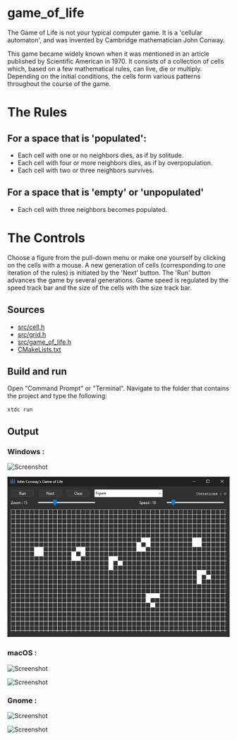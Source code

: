 # game_of_life

The Game of Life is not your typical computer game. It is a 'cellular automaton', and was invented by Cambridge mathematician John Conway.

This game became widely known when it was mentioned in an article published by Scientific American in 1970. 
It consists of a collection of cells which, based on a few mathematical rules, can live, die or multiply. 
Depending on the initial conditions, the cells form various patterns throughout the course of the game.

# The Rules

## For a space that is 'populated':

* Each cell with one or no neighbors dies, as if by solitude.
* Each cell with four or more neighbors dies, as if by overpopulation.
* Each cell with two or three neighbors survives.

## For a space that is 'empty' or 'unpopulated'

* Each cell with three neighbors becomes populated.

# The Controls

Choose a figure from the pull-down menu or make one yourself by clicking on the cells with a mouse. 
A new generation of cells (corresponding to one iteration of the rules) is initiated by the 'Next' button. 
The 'Run' button advances the game by several generations. 
Game speed is regulated by the speed track bar and the size of the cells with the size track bar.

## Sources

* [src/cell.h](src/cell.h)
* [src/grid.h](src/grid.h)
* [src/game_of_life.h](src/game_of_life.h)
* [CMakeLists.txt](CMakeLists.txt)

## Build and run

Open "Command Prompt" or "Terminal". Navigate to the folder that contains the project and type the following:

```shell
xtdc run
```

## Output

### Windows :

![Screenshot](../../../../docs/pictures/examples/game_of_life_w.png)

![Screenshot](../../../../docs/pictures/examples/game_of_life_wd.png)

### macOS :

![Screenshot](../../../../docs/pictures/examples/game_of_life_m.png)

![Screenshot](../../../../docs/pictures/examples/game_of_life_md.png)

### Gnome :

![Screenshot](../../../../docs/pictures/examples/game_of_life_g.png)

![Screenshot](../../../../docs/pictures/examples/game_of_life_gd.png)
